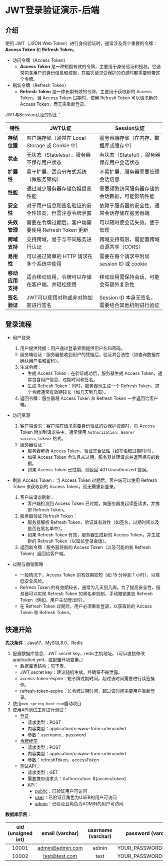 # JWT登录验证演示-后端
## 介绍
使用 JWT（JSON Web Token）进行身份验证时，通常涉及两个重要的令牌：**Access Token** 和 **Refresh Token**。
- 访问令牌（Access Token）
  - **Access Token** 是一种短期有效的令牌，主要用于身份验证和授权。它通常包含用户的身份信息和权限，在每次请求受保护的资源时都需要附带这个令牌。
- 刷新令牌（Refresh Token）
  - **Refresh Token** 是一种长期有效的令牌，主要用于获取新的 Access Token。当 Access Token 过期时，使用 Refresh Token 可以请求新的 Access Token，而无需重新登录。

JWT与Session认证的对比：

| 特性         | JWT认证                               | Session认证                      |
|------------|-------------------------------------|--------------------------------|
| **存储位置**   | 客户端存储（通常在 Local Storage 或 Cookie 中） | 服务器端存储（在内存、数据库或缓存中）            |
| **状态**     | 无状态（Stateless），服务器不保存用户状态           | 有状态（Stateful），服务器保存用户会话状态      |
| **扩展性**    | 易于扩展，适合分布式系统（微服务架构）                 | 不易扩展，服务器需要管理会话信息               |
| **性能**     | 通过减少服务器存储负担提高性能                     | 需要频繁访问服务器存储的会话数据，可能影响性能        |
| **安全性**    | 对于用户信息和签名验证的安全性较高，但需注意令牌泄露          | 依赖于服务器的安全性，通常会话存储在服务器端         |
| **失效管理**   | 需要在令牌过期后，客户端需要使用 Refresh Token 更新   | 可以随时使会话失效，便于管理                 |
| **跨域支持**   | 支持跨域，易于与不同服务进行认证                    | 跨域支持有限，需配置跨域资源共享（CORS）         |
| **易用性**    | 可以通过简单的 HTTP 请求在多个系统中使用             | 需要在每个请求中附加 session ID 或 cookie |
| **移动应用支持** | 适合移动应用，令牌可以存储在客户端，并轻松使用             | 移动应用需保持会话，可能会有额外复杂性            |
| **签名验证**   | JWT可以使用对称或非对称加密进行签名                 | Session ID 本身无签名，需要结合其他机制进行验证  |

## 登录流程

- 用户登录
  1. 用户提供凭据：用户通过登录界面提供用户名和密码。
  2. 服务端验证：服务器接收到用户的凭据后，验证其合法性（如查询数据库确认用户名和密码）。
  3. 生成令牌：
      - 生成 Access Token：在验证成功后，服务器生成 Access Token，通常包含用户信息、过期时间和签名。
      - 生成 Refresh Token：同时，服务器也生成一个 Refresh Token，这个令牌通常有效期较长（如几天到几周）。
  4. 返回令牌：服务器将 Access Token 和 Refresh Token 一并返回给客户端。

- 访问资源
  1. 客户端请求：客户端在请求需要身份验证的受保护资源时，将 Access Token 附加到请求头中，通常使用 `Authorization: Bearer <access_token>` 格式。
  2. 服务器验证：
      - 服务器解析 Access Token，验证其合法性（如签名和过期时间）。
      - 如果 Access Token 合法且未过期，服务器处理请求并返回相应的数据。
      - 如果 Access Token 已过期，则返回 401 Unauthorized 错误。

- 刷新 Access Token：当 Access Token 过期后，客户端可以使用 Refresh Token 来获取新的 Access Token，而无需重新登录。
  1. 客户端请求刷新：
      - 客户端检测到 Access Token 已过期，向服务器发起续签请求，并携带 Refresh Token。
  2. 服务器验证 Refresh Token：
      - 服务器解析 Refresh Token，验证其有效性（如签名、过期时间以及是否在黑名单中）。
      - 如果 Refresh Token 有效，服务器生成新的 Access Token，并生成新的 Refresh Token（以延长登录会话）。
  3. 返回新令牌：服务器将新的 Access Token（以及可能的新 Refresh Token）返回给客户端。

- 过期与撤销策略
  - 一般情况下，Access Token 的有效期较短（如 15 分钟到 1 小时），以降低安全风险。
  - Refresh Token 的有效期较长，通常为几天到几周。为了提高安全性，服务器可以实现 Refresh Token 的黑名单机制，手动撤销某些 Refresh Token（例如，用户主动登出时）。
  - 在 Refresh Token 过期后，用户必须重新登录，以获取新的 Access Token 和 Refresh Token。


## 快速开始
**先决条件**：Java17、MySQL8.0、Redis
1. 配置数据库信息、JWT secret key、redis主机地址。（可以直接修改application.yml，或配置环境变量。）
   - 数据库表结构：见下表。
   - JWT secret key：建议随机生成，并确保不被泄露。
   - access-token-expire：短令牌过期时间，超过该时间需要进行续签操作。
   - refresh-token-expire：长令牌过期时间，超过该时间需要用户重新登录。
2. 使用`mvn spring-boot:run`启动项目
3. 使用API测试工具进行测试：
   - [登录](http://localhost:8080/api/auth/login)
      - 请求类型：POST
      - 内容类型：application/x-www-form-urlencoded
      - 参数：username、password
   - [令牌续签](http://localhost:8080/api/auth/refresh-token)
      - 请求类型：POST
      - 内容类型：application/x-www-form-urlencoded
      - 参数：refreshToken、accessToken
   - 测试API：
     - 请求类型：GET
     - 需要携带请求头：Authorization: ${accessToken}
     - API：
        - [public](http://localhost:8080/test/public)：已验证用户可访问
        - [user](http://localhost:8080/test/user)：已验证且角色为USER的用户可访问
        - [admin](http://localhost:8080/test/admin)：已验证且角色为ADMIN的用户可访问

**数据库示例**：

| uid (unsigned int) | email (varchar) | username (varchar) |  password (varchar)   | role (enum('USER', 'ADMIN')) |
|:------------------:|:---------------:|:------------------:|:---------------------:|:----------------------------:|
|       10001        | admin@admin.com |       admin        | YOUR_PASSWORD(BCrypt) |            ADMIN             |
|       10002        |  test@test.com  |        test        | YOUR_PASSWORD(BCrypt) |             USER             |
